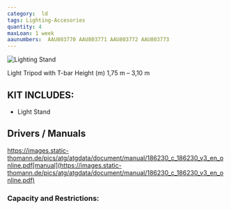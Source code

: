 ```yaml
---
category:  ld
tags: Lighting-Accesories
quantity: 4
maxLoan: 1 week
aaunumbers:  AAU803770 AAU803771 AAU803772 AAU803773
---
```

![Lighting Stand](https://thumbs.static-thomann.de/thumb/padthumb600x600/pics/bdb/_18/186230/3740847_800.jpg)

Light Tripod with T-bar Height (m) 1,75 m – 3,10 m
## KIT INCLUDES:
-  Light Stand

## Drivers / Manuals
https://images.static-thomann.de/pics/atg/atgdata/document/manual/186230_c_186230_v3_en_online.pdf[manual](https://images.static-thomann.de/pics/atg/atgdata/document/manual/186230_c_186230_v3_en_online.pdf)



### Capacity and Restrictions:
